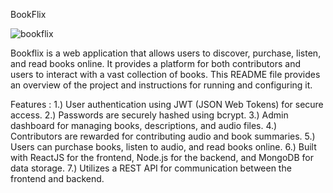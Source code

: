 BookFlix

![bookflix](https://github.com/sumaiya-cmd/mybooks/assets/88318661/19f892da-7849-4ec2-a20c-38033ac16dc1)

Bookflix is a web application that allows users to discover, purchase, listen, and read books online. It provides a platform for both contributors and users to interact with a vast collection of books. This README file provides an overview of the project and instructions for running and configuring it.

Features :
  1.) User authentication using JWT (JSON Web Tokens) for secure access.
  2.) Passwords are securely hashed using bcrypt.
  3.) Admin dashboard for managing books, descriptions, and audio files.
  4.) Contributors are rewarded for contributing audio and book summaries.
  5.) Users can purchase books, listen to audio, and read books online.
  6.) Built with ReactJS for the frontend, Node.js for the backend, and MongoDB for data storage.
  7.) Utilizes a REST API for communication between the frontend and backend.
